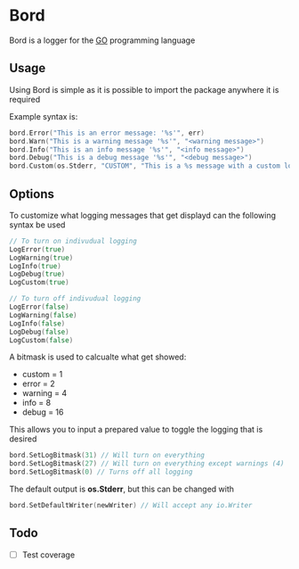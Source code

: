 # Bord

Bord is a logger for the [GO](https://golang.org/) programming language

## Usage

Using Bord is simple as it is possible to import the package anywhere it is required 

Example syntax is:
```go
bord.Error("This is an error message: '%s'", err)
bord.Warn("This is a warning message '%s'", "<warning message>")
bord.Info("This is an info message '%s'", "<info message>")
bord.Debug("This is a debug message '%s'", "<debug message>")
bord.Custom(os.Stderr, "CUSTOM", "This is a %s message with a custom log level tag", "custom")
```

## Options

To customize what logging messages that get displayd can the following syntax be used
```go
// To turn on indivudual logging
LogError(true)
LogWarning(true)
LogInfo(true)
LogDebug(true)
LogCustom(true)

// To turn off indivudual logging
LogError(false)
LogWarning(false)
LogInfo(false)
LogDebug(false)
LogCustom(false)
```

A bitmask is used to calcualte what get showed:
* custom = 1
* error = 2
* warning = 4
* info = 8
* debug = 16

This allows you to input a prepared value to toggle the logging that is desired
```go
bord.SetLogBitmask(31) // Will turn on everything
bord.SetLogBitmask(27) // Will turn on everything except warnings (4)
bord.SetLogBitmask(0) // Turns off all logging
```

The default output is **os.Stderr**, but this can be changed with
```go
bord.SetDefaultWriter(newWriter) // Will accept any io.Writer
```

## Todo

- [ ] Test coverage